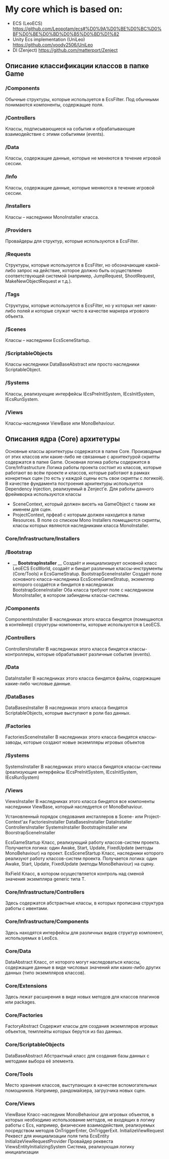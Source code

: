 # My core which is based on:
- ECS (LeoECS) 
https://github.com/Leopotam/ecs#%D0%9A%D0%BE%D0%BC%D0%BF%D0%BE%D0%BD%D0%B5%D0%BD%D1%82
- Unity Ecs implementation (UniLeo)
https://github.com/voody2506/UniLeo
- DI (Zenject)
https://github.com/matterport/Zenject

## Описание классификации классов в папке Game

### /Components
Обычные структуры, которые используется в EcsFilter. Под обычными понимаются компоненты, содержащие поля.
### /Controllers
Классы, подписывающиеся на события и обрабатывающие взаимодействие с этими событиями (events).
### /Data
Классы, содержащие данные, которые не меняются в течение игровой сессии.
### /Info
Классы, содержащие данные, которые меняются в течение игровой сессии.
### /Installers
Классы – наследники MonoInstaller класса.
### /Providers
Провайдеры для структур, которые используются в EcsFilter.
### /Requests
Структуры, которые используется в EcsFilter, но обозначающие какой-либо запрос на действие, которое должно быть осуществлено соответствующей системой (например, JumpRequest, ShootRequest, MakeNewObjectRequest и т.д.).
### /Tags
Структуры, которые используется в EcsFilter, но у которых нет каких-либо полей и которые служат чисто в качестве маркера игрового объекта.
### /Scenes
Классы – наследники EcsSceneStartup.
### /ScriptableObjects
Классы наследники DataBaseAbstract или просто наследники ScriptableObject.
### /Systems
Классы, реализующие интерфейсы IEcsPreInitSystem, IEcsInitSystem, IEcsRunSystem.
### /Views
Классы-наследники ViewBase или MonoBehaviour.

## Описания ядра (Core) архитетуры
Основные классы архитектуры содержатся в папке Core. Производные от этих классов или какие-либо не связанные с архитектурой скрипты содержатся в папке Game.
Основная логика работы содержится в Core/Infrastructure
Логика работы проекта состоит из классов, которые работают во всём проекте и классов, которые работают в рамках конкретных сцен (то есть у каждой сцены есть свои скрипты с логикой).
В качестве фундамента построения архитектуры используется Dependency Injection, реализуемый в Zenject’е. Для работы данного фреймворка используются классы 
- SceneContext, который должен висеть на GameObject с таким же именем для сцен.
- ProjectContext, прфеаб с которым должен находится в папке Resources.
В поле со списком Mono Installers помещаются скрипты, классы которых являются наследниками класса MonoInstaller.
### Core/Infrastructure/Installers
### /Bootstrap
- __ __BootstrapInstaller__ __
Создаёт и инициализирует основной класс LeoECS EcsWorld, создаёт и биндит различные классы-инструменты (Core/Tools) и EcsGameStratup.
BootstrapSceneInstaller
Создаёт поле основного класса-наследника EcsSceneGameStratup, экземпляр которого создаётся и биндится в наследниках BootstrapSceneInstaller
Оба класса требуют поле с наследником MonoInstaller, в котором забиндены классы-системы.
### /Components
ComponentsInstaller
В наследниках этого класса биндятся (помещаются в контейнер) структуры-компоненты, которые используются в LeoECS.
### /Controllers
ControllersInstaller
В наследниках этого класса биндятся классы-контроллеры, которые обрабатывают различные события (events).
### /Data
DataInstaller
В наследниках этого класса биндятся файлы, содержащие какие-либо числовые данные.
### /DataBases
DataBasesInstaller
В наследниках этого класса биндятся ScriptableObjects, которые выступают в роли баз данных.
### /Factories
FactoriesSceneInstaller
В наследниках этого класса биндятся классы-заводы, которые создают новые экземпляры игровых объектов
### /Systems
SystemsInstaller
В наследниках этого класса биндятся классы-системы (реализующие интерфейсы IEcsPreInitSystem, IEcsInitSystem, IEcsRunSystem)
### /Views
ViewsInstaller
В наследниках этого класса биндятся все компоненты наследники ViewBase, который наследуется от MonoBehaviour.

Установленный порядок следования инсталлеров в Scene- или Project- Context'ах
FactoriesInstaller
DataBasesInstaller
DataInstaller
ControllersInstaller
SystemsInstaller
BootstrapInstaller или BoorstrapSceneInstaller

EcsGameStartup
Класс, реализующий работу классов-систем проекта.
Получается логика: один Awake, Start, Update, FixedUpdate (методы MonoBehaviour) на проект. 
EcsSceneStartup
Класс, наследники которого реализуют работу классов-систем проекта.
Получается логика: один Awake, Start, Update, FixedUpdate (методы MonoBehaviour) на сцену. 

RxField
Класс, в котором осуществляется контроль над сменой значения экземпляра generic типа T.

### Core/Infrastructure/Controllers
Здесь содержатся абстрактные классы, в которых прописана структура работы с ивентами.
### Core/Infrastructure/Components
Здесь находятся интерфейсы для различных видов структур компонент, используемых в LeoEcs.
### Core/Data
DataAbstract
Класс, от которого могут наследоваться классы, содержащие данные в виде числовых значений или каких-либо других данных (типо экземпляров классов).
### Core/Extensions
Здесь лежат расширения в виде новых методов для классов плагинов или packages.
### Core/Factories
FactoryAbstract
Содержит классы для создания экземпляров игровых объектов, темплейты которых берутся из баз данных.
### Core/ScriptableObjects
DataBaseAbstract
Абстрактный класс для создания базы данных с методами выбора её элемента.
### Core/Tools
Место хранения классов, выступающих в качестве вспомогательных помощников. Например, рандомайзера, загрузчика новых сцен.
### Core/Views
ViewBase
Класс-наследник MonoBehaviour для игровых объектов, в которых необходимо использование методов, не входящих в логику работы с Ecs, например, физические взаимодействия, реализуемых посредством методов OnTriggerEnter, OnTriggerExit.
InitializeViewRequest
Реквест для инициализации поля типа EcsEntity
InitializeViewRequestProvider
Провайдер реквеста
ViewsEntityInitializingSystem
Система, реализующая логику инициализации
